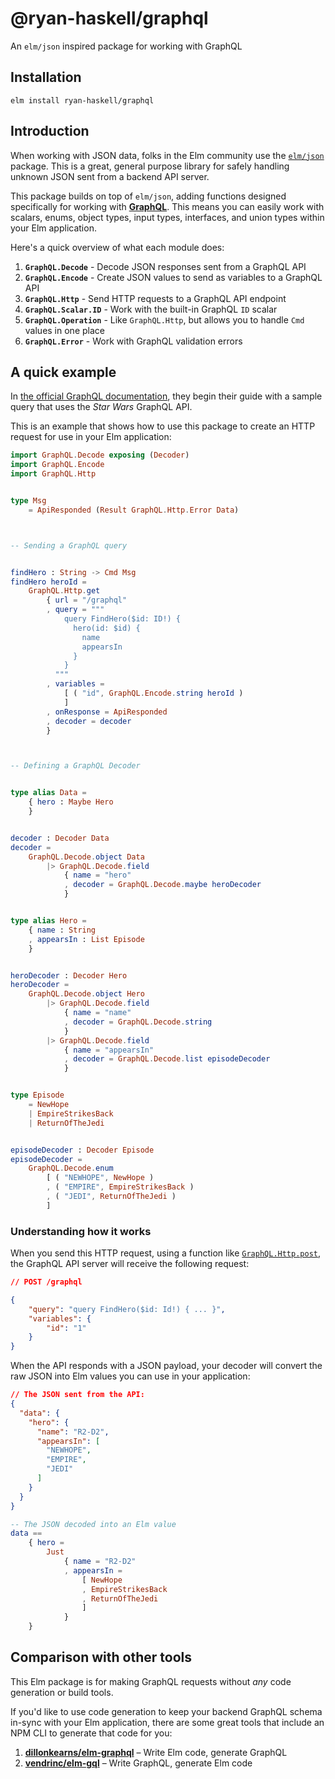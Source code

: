 # __@ryan-haskell/graphql__

An `elm/json` inspired package for working with GraphQL

## __Installation__

```
elm install ryan-haskell/graphql
```

## __Introduction__

When working with JSON data, folks in the Elm community use the [`elm/json`](https://package.elm-lang.org/packages/elm/json/latest) package. This is a great, general purpose library for safely handling unknown JSON sent from a backend API server.

This package builds on top of `elm/json`, adding functions designed specifically for working with [__GraphQL__](https://graphql.org/learn/). This means you can easily work with scalars, enums, object types, input types, interfaces, and union types within your Elm application.

Here's a quick overview of what each module does:

1. __`GraphQL.Decode`__ - Decode JSON responses sent from a GraphQL API
1. __`GraphQL.Encode`__ - Create JSON values to send as variables to a GraphQL API
1. __`GraphQL.Http`__ - Send HTTP requests to a GraphQL API endpoint
1. __`GraphQL.Scalar.ID`__ - Work with the built-in GraphQL `ID` scalar
1. __`GraphQL.Operation`__ - Like `GraphQL.Http`, but allows you to handle `Cmd` values in one place
1. __`GraphQL.Error`__ - Work with GraphQL validation errors

## __A quick example__

In [the official GraphQL documentation](https://graphql.org/learn/queries/), they begin their guide with a sample query that uses the _Star Wars_ GraphQL API. 

This is an example that shows how to use this package to create an HTTP request for use in your Elm application:

```elm
import GraphQL.Decode exposing (Decoder)
import GraphQL.Encode
import GraphQL.Http


type Msg
    = ApiResponded (Result GraphQL.Http.Error Data)



-- Sending a GraphQL query


findHero : String -> Cmd Msg
findHero heroId =
    GraphQL.Http.get
        { url = "/graphql"
        , query = """
            query FindHero($id: ID!) {
              hero(id: $id) {
                name
                appearsIn
              }
            }
          """
        , variables =
            [ ( "id", GraphQL.Encode.string heroId )
            ]
        , onResponse = ApiResponded
        , decoder = decoder
        }



-- Defining a GraphQL Decoder


type alias Data =
    { hero : Maybe Hero
    }


decoder : Decoder Data
decoder =
    GraphQL.Decode.object Data
        |> GraphQL.Decode.field
            { name = "hero"
            , decoder = GraphQL.Decode.maybe heroDecoder
            }


type alias Hero =
    { name : String
    , appearsIn : List Episode
    }


heroDecoder : Decoder Hero
heroDecoder =
    GraphQL.Decode.object Hero
        |> GraphQL.Decode.field
            { name = "name"
            , decoder = GraphQL.Decode.string
            }
        |> GraphQL.Decode.field
            { name = "appearsIn"
            , decoder = GraphQL.Decode.list episodeDecoder
            }


type Episode
    = NewHope
    | EmpireStrikesBack
    | ReturnOfTheJedi


episodeDecoder : Decoder Episode
episodeDecoder =
    GraphQL.Decode.enum
        [ ( "NEWHOPE", NewHope )
        , ( "EMPIRE", EmpireStrikesBack )
        , ( "JEDI", ReturnOfTheJedi )
        ]
```

### __Understanding how it works__

When you send this HTTP request, using a function like [`GraphQL.Http.post`](https://package.elm-lang.org/packages/ryan-haskell/graphql/latest/GraphQL-Http#post), the GraphQL API server will receive the following request:

```json
// POST /graphql

{
    "query": "query FindHero($id: Id!) { ... }",
    "variables": {
        "id": "1"
    }
}
```

When the API responds with a JSON payload, your decoder will convert the raw JSON into Elm values you can use in your application:

```json
// The JSON sent from the API:
{
  "data": {
    "hero": {
      "name": "R2-D2",
      "appearsIn": [
        "NEWHOPE",
        "EMPIRE",
        "JEDI"
      ]
    }
  }
}
```

```elm
-- The JSON decoded into an Elm value
data ==
    { hero =
        Just
            { name = "R2-D2"
            , appearsIn =
                [ NewHope
                , EmpireStrikesBack
                , ReturnOfTheJedi
                ]
            }
    }
```

## __Comparison with other tools__

This Elm package is for making GraphQL requests without _any_ code generation or build tools.

If you'd like to use code generation to keep your backend GraphQL schema in-sync with your Elm application, there are some great tools that include an NPM CLI to generate that code for you:

1. __[dillonkearns/elm-graphql](https://github.com/dillonkearns/elm-graphql)__ – Write Elm code, generate GraphQL
2. __[vendrinc/elm-gql](https://github.com/vendrinc/elm-gql)__ – Write GraphQL, generate Elm code
